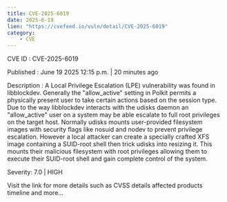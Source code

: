 ```yaml
---
title: CVE-2025-6019
date: 2025-6-19
lien: "https://cvefeed.io/vuln/detail/CVE-2025-6019"
category:
    - CVE
---
```


CVE ID : CVE-2025-6019

Published :  June 19
2025
12:15 p.m. | 20 minutes ago

Description : A Local Privilege Escalation (LPE) vulnerability was found in libblockdev. Generally
the "allow_active" setting in Polkit permits a physically present user to take certain actions based on the session type. Due to the way libblockdev interacts with the udisks daemon
an "allow_active" user on a system may be able escalate to full root privileges on the target host. Normally
udisks mounts user-provided filesystem images with security flags like nosuid and nodev to prevent privilege escalation.  However
a local attacker can create a specially crafted XFS image containing a SUID-root shell
then trick udisks into resizing it. This mounts their malicious filesystem with root privileges
allowing them to execute their SUID-root shell and gain complete control of the system.

Severity: 7.0 | HIGH

Visit the link for more details
such as CVSS details
affected products
timeline
and more...
